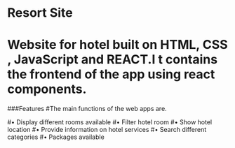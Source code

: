 # Resort Site

# Website for hotel built on HTML, CSS , JavaScript and REACT.I t contains the frontend of the app using react components.

###Features
#The main functions of the web apps are.

#• Display different rooms available
#• Filter hotel room
#• Show hotel location
#• Provide information on hotel services
#• Search different categories
#• Packages available


